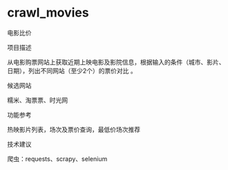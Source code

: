 # crawl_movies
电影比价

项目描述

从电影购票网站上获取近期上映电影及影院信息，根据输入的条件（城市、影片、日期），列出不同网站（至少2个）的票价对比 。

候选网站

糯米、淘票票、时光网

功能参考

热映影片列表，场次及票价查询，最低价场次推荐

技术建议

爬虫：requests、scrapy、selenium